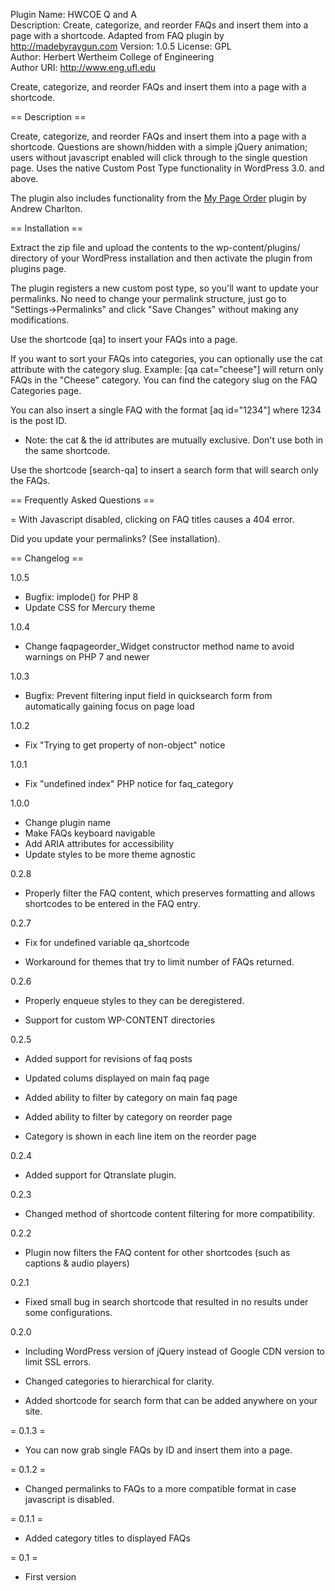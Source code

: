 Plugin Name: HWCOE Q and A  
Description: Create, categorize, and reorder FAQs and insert them into a page with a shortcode. Adapted from FAQ plugin by http://madebyraygun.com
Version: 1.0.5
License: GPL  
Author: Herbert Wertheim College of Engineering  
Author URI: http://www.eng.ufl.edu  

Create, categorize, and reorder FAQs and insert them into a page with a shortcode.

== Description ==

Create, categorize, and reorder FAQs and insert them into a page with a shortcode. Questions are shown/hidden with a simple jQuery animation; users without javascript enabled will click through to the single question page. Uses the native Custom Post Type functionality in WordPress 3.0. and above.

The plugin also includes functionality from the <a href="http://geekyweekly.com/mypageorder">My Page Order</a> plugin by Andrew Charlton.

== Installation ==

Extract the zip file and upload the contents to the wp-content/plugins/ directory of your WordPress installation and then activate the plugin from plugins page. 

The plugin registers a new custom post type, so you'll want to update your permalinks. No need to change your permalink structure, just go to "Settings->Permalinks" and click "Save Changes" without making any modifications.

Use the shortcode [qa] to insert your FAQs into a page.

If you want to sort your FAQs into categories, you can optionally use the cat attribute with the category slug. Example: [qa cat="cheese"] will return only FAQs in the "Cheese" category. You can find the category slug on the FAQ Categories page.

You can also insert a single FAQ with the format [aq id="1234"] where 1234 is the post ID.

* Note: the cat & the id attributes are mutually exclusive. Don't use both in the same shortcode.

Use the shortcode [search-qa] to insert a search form that will search only the FAQs.
		

== Frequently Asked Questions ==

= With Javascript disabled, clicking on FAQ titles causes a 404 error.

Did you update your permalinks? (See installation).


== Changelog ==

1.0.5
- Bugfix: implode() for PHP 8
- Update CSS for Mercury theme

1.0.4
- Change faqpageorder_Widget constructor method name to avoid warnings on PHP 7 and newer

1.0.3
- Bugfix: Prevent filtering input field in quicksearch form from automatically gaining focus on page load

1.0.2
- Fix "Trying to get property of non-object" notice 

1.0.1 
* Fix "undefined index" PHP notice for faq_category

1.0.0
* Change plugin name
* Make FAQs keyboard navigable
* Add ARIA attributes for accessibility
* Update styles to be more theme agnostic

0.2.8

* Properly filter the FAQ content, which preserves formatting and allows shortcodes to be entered in the FAQ entry.

0.2.7 

* Fix for undefined variable qa_shortcode

* Workaround for themes that try to limit number of FAQs returned.

0.2.6

* Properly enqueue styles to they can be deregistered.

* Support for custom WP-CONTENT directories

0.2.5

* Added support for revisions of faq posts

* Updated colums displayed on main faq page

* Added ability to filter by category on main faq page

* Added ability to filter by category on reorder page

* Category is shown in each line item on the reorder page

0.2.4

* Added support for Qtranslate plugin.

0.2.3

* Changed method of shortcode content filtering for more compatibility.

0.2.2

* Plugin now filters the FAQ content for other shortcodes (such as captions & audio players)

0.2.1 

* Fixed small bug in search shortcode that resulted in no results under some configurations.

0.2.0

* Including WordPress version of jQuery instead of Google CDN version to limit SSL errors.


* Changed categories to hierarchical for clarity.

* Added shortcode for search form that can be added anywhere on your site.


= 0.1.3 = 

* You can now grab single FAQs by ID and insert them into a page.

= 0.1.2 =

* Changed permalinks to FAQs to a more compatible format in case javascript is disabled.

= 0.1.1 =

* Added category titles to displayed FAQs

= 0.1 =

* First version